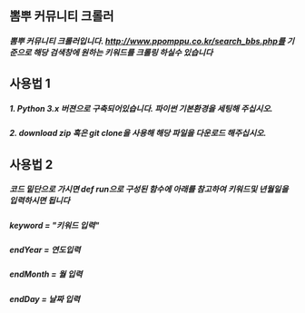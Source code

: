 ## 뽐뿌 커뮤니티 크롤러
##### 뽐뿌 커뮤니티 크롤러입니다. http://www.ppomppu.co.kr/search_bbs.php를 기준으로 해당 검색창에 원하는 키워드를 크롤링 하실수 있습니다

## 사용법 1
##### 1. Python 3.x 버젼으로 구축되어있습니다. 파이썬 기본환경을 세팅해 주십시오.
##### 2. download zip 혹은 git clone을 사용해 해당 파일을 다운로드 해주십시오.

## 사용법 2
##### 코드 밑단으로 가시면 def run으로 구성된 함수에 아래를 참고하여 키워드및 년월일을 입력하시면 됩니다
##### keyword = "키워드 입력"
##### endYear = 연도입력
##### endMonth = 월 입력
##### endDay = 날짜 입력
